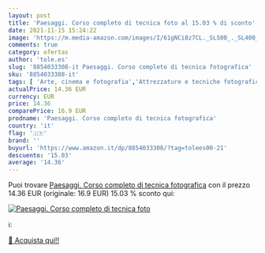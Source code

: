 ```yaml
---
layout: post
title: 'Paesaggi. Corso completo di tecnica foto al 15.03 % di sconto'
date: 2021-11-15 15:24:22
image: 'https://m.media-amazon.com/images/I/61gNCi8z7CL._SL500_._SL400_.jpg'
comments: true
category: ofertas
author: 'tole.es'
slug: '8854033308-it Paesaggi. Corso completo di tecnica fotografica'
sku: '8854033308-it'
tags: [ 'Arte, cinema e fotografia','Attrezzature e tecniche fotografiche','Fotografia','Libri', ]
actualPrice: 14.36 EUR
currency: EUR
price: 14.36
comparePrice: 16.9 EUR
prodname: 'Paesaggi. Corso completo di tecnica fotografica'
country: 'it'
flag: '🇮🇹'
brand: ''
buyurl: 'https://www.amazon.it/dp/8854033308/?tag=tolees00-21'
descuento: '15.03'
average: '14.36'
---
```


Puoi trovare [Paesaggi. Corso completo di tecnica fotografica](https://www.amazon.it/dp/8854033308/?tag=tolees00-21) con il prezzo 14.36 EUR (originale: 16.9 EUR) 15.03 % sconto qui:

[![Paesaggi. Corso completo di tecnica foto](https://m.media-amazon.com/images/I/61gNCi8z7CL._SL500_._SL400_.jpg)](https://www.amazon.it/dp/8854033308/?tag=tolees00-21)

ℹ️:


[🛒 Acquista qui!!](https://www.amazon.it/dp/8854033308/?tag=tolees00-21)
